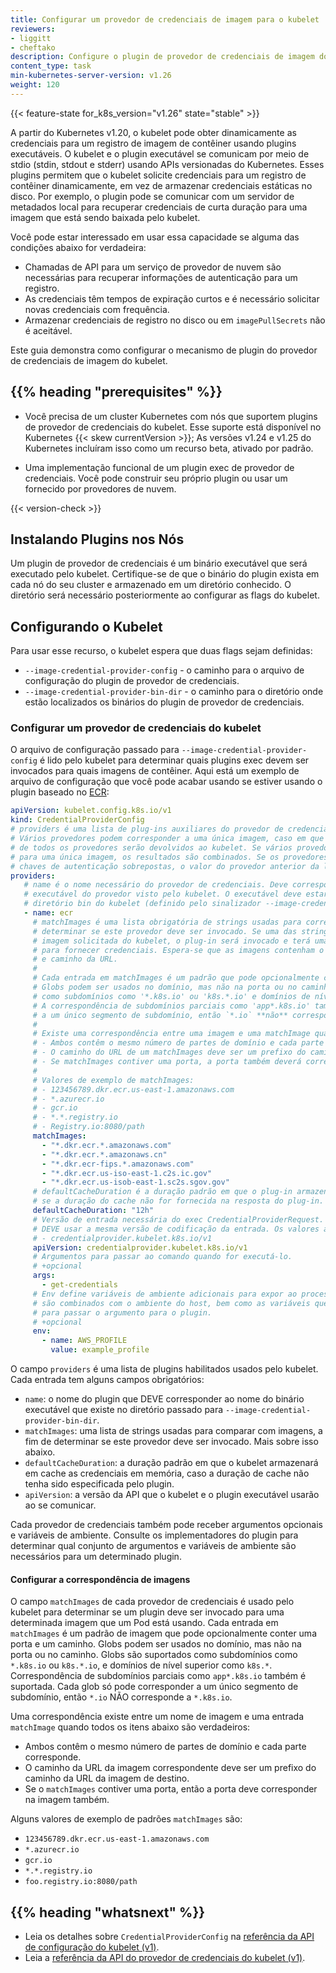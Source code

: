 ```yaml
---
title: Configurar um provedor de credenciais de imagem para o kubelet
reviewers:
- liggitt
- cheftako
description: Configure o plugin de provedor de credenciais de imagem do kubelet
content_type: task
min-kubernetes-server-version: v1.26
weight: 120
---
```


{{< feature-state for_k8s_version="v1.26" state="stable" >}}

<!-- overview -->

A partir do Kubernetes v1.20, o kubelet pode obter dinamicamente as credenciais para um registro de imagem de contêiner usando plugins executáveis. O kubelet e o plugin executável se comunicam por meio de stdio (stdin, stdout e stderr) usando APIs versionadas do Kubernetes. Esses plugins permitem que o kubelet solicite credenciais para um registro de contêiner dinamicamente, em vez de armazenar credenciais estáticas no disco. Por exemplo, o plugin pode se comunicar com um servidor de metadados local para recuperar credenciais de curta duração para uma imagem que está sendo baixada pelo kubelet.

Você pode estar interessado em usar essa capacidade se alguma das condições abaixo for verdadeira:

* Chamadas de API para um serviço de provedor de nuvem são necessárias para recuperar informações de autenticação para um registro.
* As credenciais têm tempos de expiração curtos e é necessário solicitar novas credenciais com frequência.
* Armazenar credenciais de registro no disco ou em `imagePullSecrets` não é aceitável.

Este guia demonstra como configurar o mecanismo de plugin do provedor de credenciais de imagem do kubelet.

## {{% heading "prerequisites" %}}

* Você precisa de um cluster Kubernetes com nós que suportem plugins de provedor de credenciais do kubelet. Esse suporte está disponível no Kubernetes {{< skew currentVersion >}}; As versões v1.24 e v1.25 do Kubernetes incluíram isso como um recurso beta, ativado por padrão.

* Uma implementação funcional de um plugin exec de provedor de credenciais. Você pode construir seu próprio plugin ou usar um fornecido por provedores de nuvem.

{{< version-check >}}

<!-- steps -->

## Instalando Plugins nos Nós

Um plugin de provedor de credenciais é um binário executável que será executado pelo kubelet. Certifique-se de que o binário do plugin exista em cada nó do seu cluster e armazenado em um diretório conhecido. O diretório será necessário posteriormente ao configurar as flags do kubelet.

## Configurando o Kubelet

Para usar esse recurso, o kubelet espera que duas flags sejam definidas:

* `--image-credential-provider-config` - o caminho para o arquivo de configuração do plugin de provedor de credenciais.
* `--image-credential-provider-bin-dir` - o caminho para o diretório onde estão localizados os binários do plugin de provedor de credenciais.

### Configurar um provedor de credenciais do kubelet

O arquivo de configuração passado para `--image-credential-provider-config` é lido pelo kubelet para determinar quais plugins exec devem ser invocados para quais imagens de contêiner. Aqui está um exemplo de arquivo de configuração que você pode acabar usando se estiver usando o plugin baseado no [ECR](https://aws.amazon.com/ecr/):

```yaml
apiVersion: kubelet.config.k8s.io/v1
kind: CredentialProviderConfig
# providers é uma lista de plug-ins auxiliares do provedor de credenciais que serão habilitados pelo kubelet.
# Vários provedores podem corresponder a uma única imagem, caso em que as credenciais
# de todos os provedores serão devolvidos ao kubelet. Se vários provedores forem chamados
# para uma única imagem, os resultados são combinados. Se os provedores retornarem 
# chaves de autenticação sobrepostas, o valor do provedor anterior da lista é usado.
providers:
   # name é o nome necessário do provedor de credenciais. Deve corresponder ao nome do
   # executável do provedor visto pelo kubelet. O executável deve estar no 
   # diretório bin do kubelet (definido pelo sinalizador --image-credential-provider-bin-dir).
   - name: ecr
     # matchImages é uma lista obrigatória de strings usadas para corresponder às imagens para
     # determinar se este provedor deve ser invocado. Se uma das strings corresponder à
     # imagem solicitada do kubelet, o plug-in será invocado e terá uma chance
     # para fornecer credenciais. Espera-se que as imagens contenham o domínio de registro
     # e caminho da URL.
     #
     # Cada entrada em matchImages é um padrão que pode opcionalmente conter uma porta e um caminho.
     # Globs podem ser usados no domínio, mas não na porta ou no caminho. Globs são suportados
     # como subdomínios como '*.k8s.io' ou 'k8s.*.io' e domínios de nível superior como 'k8s.*'.
     # A correspondência de subdomínios parciais como 'app*.k8s.io' também é suportada. Cada glob só pode corresponder
     # a um único segmento de subdomínio, então `*.io` **não** corresponde a `*.k8s.io`.
     #
     # Existe uma correspondência entre uma imagem e uma matchImage quando todas as opções abaixo são verdadeiras:
     # - Ambos contêm o mesmo número de partes de domínio e cada parte faz correspondência.
     # - O caminho do URL de um matchImages deve ser um prefixo do caminho do URL da imagem de destino.
     # - Se matchImages contiver uma porta, a porta também deverá corresponder à imagem.
     #
     # Valores de exemplo de matchImages:
     # - 123456789.dkr.ecr.us-east-1.amazonaws.com
     # - *.azurecr.io
     # - gcr.io
     # - *.*.registry.io
     # - Registry.io:8080/path
     matchImages:
       - "*.dkr.ecr.*.amazonaws.com"
       - "*.dkr.ecr.*.amazonaws.cn"
       - "*.dkr.ecr-fips.*.amazonaws.com"
       - "*.dkr.ecr.us-iso-east-1.c2s.ic.gov"
       - "*.dkr.ecr.us-isob-east-1.sc2s.sgov.gov"
     # defaultCacheDuration é a duração padrão em que o plug-in armazenará as credenciais na memória
     # se a duração do cache não for fornecida na resposta do plug-in. Este campo é obrigatório.
     defaultCacheDuration: "12h"
     # Versão de entrada necessária do exec CredentialProviderRequest. O CredentialProviderResponse retornado
     # DEVE usar a mesma versão de codificação da entrada. Os valores atualmente suportados são:
     # - credentialprovider.kubelet.k8s.io/v1
     apiVersion: credentialprovider.kubelet.k8s.io/v1
     # Argumentos para passar ao comando quando for executá-lo.
     # +opcional
     args:
       - get-credentials
     # Env define variáveis de ambiente adicionais para expor ao processo. Esses valores
     # são combinados com o ambiente do host, bem como as variáveis que o client-go usa
     # para passar o argumento para o plugin.
     # +opcional
     env:
       - name: AWS_PROFILE
         value: example_profile
```

O campo `providers` é uma lista de plugins habilitados usados pelo kubelet. Cada entrada tem alguns campos obrigatórios:

* `name`: o nome do plugin que DEVE corresponder ao nome do binário executável que existe no diretório passado para `--image-credential-provider-bin-dir`.
* `matchImages`: uma lista de strings usadas para comparar com imagens, a fim de determinar se este provedor deve ser invocado. Mais sobre isso abaixo.
* `defaultCacheDuration`: a duração padrão em que o kubelet armazenará em cache as credenciais em memória, caso a duração de cache não tenha sido especificada pelo plugin.
* `apiVersion`: a versão da API que o kubelet e o plugin executável usarão ao se comunicar.

Cada provedor de credenciais também pode receber argumentos opcionais e variáveis de ambiente. Consulte os implementadores do plugin para determinar qual conjunto de argumentos e variáveis de ambiente são necessários para um determinado plugin.

#### Configurar a correspondência de imagens

O campo `matchImages` de cada provedor de credenciais é usado pelo kubelet para determinar se um plugin deve ser invocado
para uma determinada imagem que um Pod está usando. Cada entrada em `matchImages` é um padrão de imagem que pode opcionalmente conter uma porta e um caminho.
Globs podem ser usados no domínio, mas não na porta ou no caminho. Globs são suportados como subdomínios como `*.k8s.io` ou `k8s.*.io`,
e domínios de nível superior como `k8s.*`. Correspondência de subdomínios parciais como `app*.k8s.io` também é suportada. Cada glob só pode corresponder
a um único segmento de subdomínio, então `*.io` NÃO corresponde a `*.k8s.io`.

Uma correspondência existe entre um nome de imagem e uma entrada `matchImage` quando todos os itens abaixo são verdadeiros:

* Ambos contêm o mesmo número de partes de domínio e cada parte corresponde.
* O caminho da URL da imagem correspondente deve ser um prefixo do caminho da URL da imagem de destino.
* Se o `matchImages` contiver uma porta, então a porta deve corresponder na imagem também.

Alguns valores de exemplo de padrões `matchImages` são:

* `123456789.dkr.ecr.us-east-1.amazonaws.com`
* `*.azurecr.io`
* `gcr.io`
* `*.*.registry.io`
* `foo.registry.io:8080/path`

## {{% heading "whatsnext" %}}

* Leia os detalhes sobre `CredentialProviderConfig` na [referência da API de configuração do kubelet (v1)](/docs/reference/config-api/kubelet-config.v1/).
* Leia a [referência da API do provedor de credenciais do kubelet (v1)](/docs/reference/config-api/kubelet-config.v1/).

